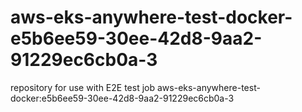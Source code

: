 # aws-eks-anywhere-test-docker-e5b6ee59-30ee-42d8-9aa2-91229ec6cb0a-3
repository for use with E2E test job aws-eks-anywhere-test-docker:e5b6ee59-30ee-42d8-9aa2-91229ec6cb0a-3
